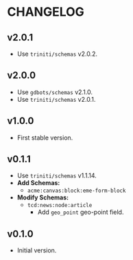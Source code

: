 # CHANGELOG


## v2.0.1
* Use `triniti/schemas` v2.0.2.


## v2.0.0
* Use `gdbots/schemas` v2.1.0.
* Use `triniti/schemas` v2.0.1.


## v1.0.0
* First stable version.


## v0.1.1
* Use `triniti/schemas` v1.1.14.
* __Add Schemas:__
  * `acme:canvas:block:eme-form-block`
* __Modify Schemas:__
  * `tcd:news:node:article`
    * Add `geo_point` geo-point field.


## v0.1.0
* Initial version.
